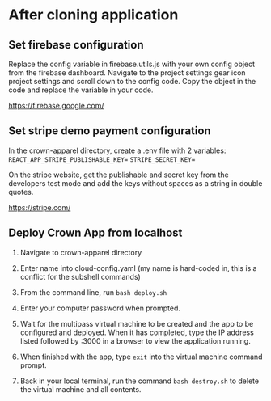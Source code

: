 # After cloning application

## Set firebase configuration
Replace the config variable in firebase.utils.js with your own config object from the firebase dashboard. Navigate to the project settings gear icon project settings and scroll down to the config code. Copy the object in the code and replace the variable in your code.

https://firebase.google.com/

## Set stripe demo payment configuration
In the crown-apparel directory, create a .env file with 2 variables:
`REACT_APP_STRIPE_PUBLISHABLE_KEY=`
`STRIPE_SECRET_KEY=`

On the stripe website, get the publishable and secret key from the developers test mode and add the keys without spaces as a string in double quotes.

https://stripe.com/ 

## Deploy Crown App from localhost
1. Navigate to crown-apparel directory

2. Enter name into cloud-config.yaml (my name is hard-coded in, this is a conflict for the subshell commands)

3. From the command line, run `bash deploy.sh`

4. Enter your computer password when prompted.
   
5. Wait for the multipass virtual machine to be created and the app to be configured and deployed. When it has completed, type the IP address listed followed by :3000 in a browser to view the application running.

6. When finished with the app, type `exit` into the virtual machine command prompt.

7. Back in your local terminal, run the command `bash destroy.sh` to delete the virtual machine and all contents.

